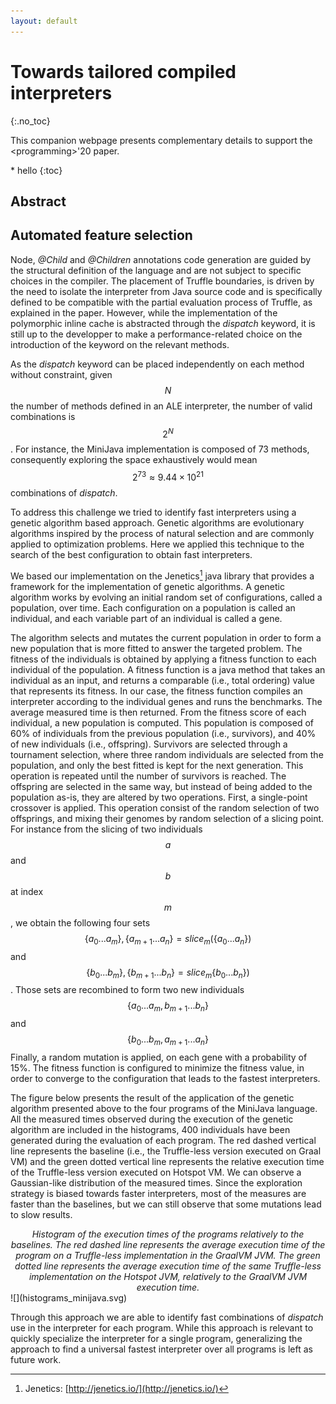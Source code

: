```yaml
---
layout: default
---
```


<script type="text/javascript" async src="https://cdn.mathjax.org/mathjax/latest/MathJax.js?config=TeX-MML-AM_CHTML"></script>
<style>
.texttt {
	font-style: oblique;
}
.wrapper {
	text-align: justify;
	text-justify: inter-word;
}
</style>

# Towards tailored compiled interpreters
{:.no_toc} 

This companion webpage presents complementary details to support the &lt;programming&gt;'20 paper.

<nav>
* hello
{:toc}
</nav>

## Abstract


## Automated feature selection

Node, <span class="texttt">@Child</span> and <span class="texttt">@Children</span> annotations code generation are guided by the structural definition of the language and are not subject to specific choices in the compiler.
The placement of Truffle boundaries, is driven by the need to isolate the interpreter from Java source code and is specifically defined to be compatible with the partial evaluation process of Truffle, as explained in the paper.
However, while the implementation of the polymorphic inline cache is abstracted through the <span class="texttt">dispatch</span> keyword, it is still up to the developper to make a performance-related choice on the introduction of the keyword on the relevant methods.

As the <span class="texttt">dispatch</span> keyword can be placed independently on each method without constraint, given $$N$$ the number of methods defined in an ALE interpreter, the number of valid combinations is $$2^N$$.
For instance, the MiniJava implementation is composed of 73 methods, consequently exploring the space exhaustively would mean $$2^{73} \approx 9.44\times10^{21}$$ combinations of <span class="texttt">dispatch</span>.

To address this challenge we tried to identify fast interpreters using a genetic algorithm based approach.
Genetic algorithms are evolutionary algorithms inspired by the process of natural selection and are commonly applied to optimization problems.
Here we applied this technique to the search of the best configuration to obtain fast interpreters.

We based our implementation on the Jenetics[^1] java library that provides a framework for the implementation of genetic algorithms.
A genetic algorithm works by evolving an initial random set of configurations, called a population, over time.
Each configuration on a population is called an individual, and each variable part of an individual is called a gene.

The algorithm selects and mutates the current population in order to form a new population that is more fitted to answer the targeted problem.
The fitness of the individuals is obtained by applying a fitness function to each individual of the population.
A fitness function is a java method that takes an individual as an input, and returns a comparable (i.e., total ordering) value that represents its fitness.
In our case, the fitness function compiles an interpreter according to the individual genes and runs the benchmarks.
The average measured time is then returned.
From the fitness score of each individual, a new population is computed.
This population is composed of 60% of individuals from the previous population (i.e., survivors), and 40% of new individuals (i.e., offspring).
Survivors are selected through a tournament selection, where three random individuals are selected from the population, and only the best fitted is kept for the next generation. 
This operation is repeated until the number of survivors is reached.
The offspring are selected in the same way, but instead of being added to the population as-is, they are altered by two operations.
First, a single-point crossover is applied. This operation consist of the random selection of two offsprings, and mixing their genomes by random selection of a slicing point.
For instance from the slicing of two individuals $$a$$ and $$b$$ at index $$m$$, we obtain the following four sets $$\{a_{0}...a_{m}\},\{a_{m+1}...a_{n}\}={slice}_m(\{a_{0}...a_{n}\})$$ and $$\{b_{0}...b_{m}\},\{b_{m+1}...b_{n}\}={slice}_m\{b_{0}...b_{n}\})$$.
Those sets are recombined to form two new individuals $${\{a_{0}...a_{m},b_{m+1}...b_{n}\}}$$ and $${\{b_{0}...b_{m},a_{m+1}...a_{n}\}}$$ 
Finally, a random mutation is applied, on each gene with a probability of 15%.
The fitness function is configured to minimize the fitness value, in order to converge to the configuration that leads to the fastest interpreters.

The figure below presents the result of the application of the genetic algorithm presented above to the four programs of the MiniJava language.
All the measured times observed during the execution of the genetic algorithm are included in the histograms, 400 individuals have been generated during the evaluation of each program.
The red dashed vertical line represents the baseline (i.e., the Truffle-less version executed on Graal VM) and the green dotted vertical line represents the relative execution time of the Truffle-less version executed on Hotspot VM.
We can observe a Gaussian-like distribution of the measured times.
Since the exploration strategy is biased towards faster interpreters, most of the measures are faster than the baselines, but we can still observe that some mutations lead to slow results.

<div style="text-align: center;"><i>Histogram of the execution times of the programs relatively to the baselines. The red dashed line represents the average execution time of the program on a Truffle-less implementation in the GraalVM JVM. The green dotted line represents the average execution time of the same Truffle-less implementation on the Hotspot JVM, relatively to the GraalVM JVM execution time.</i></div>
![](histograms_minijava.svg)

Through this approach we are able to identify fast combinations of <span class="texttt">dispatch</span> use in the interpreter for each program.
While this approach is relevant to quickly specialize the interpreter for a single program, generalizing the approach to find a universal fastest interpreter over all programs is left as future work.

[^1]: Jenetics: [http://jenetics.io/](http://jenetics.io/)